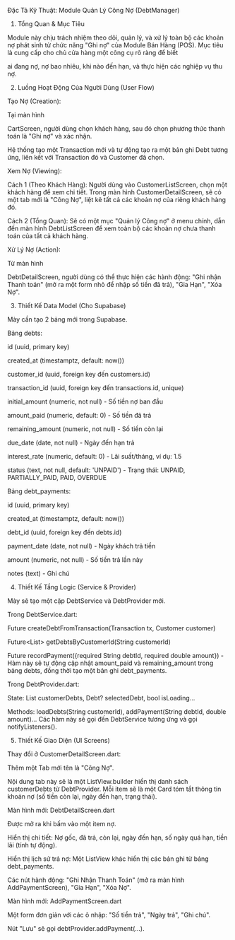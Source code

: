 Đặc Tả Kỹ Thuật: Module Quản Lý Công Nợ (DebtManager)

1. Tổng Quan & Mục Tiêu

Module này chịu trách nhiệm theo dõi, quản lý, và xử lý toàn bộ các khoản nợ phát sinh từ chức năng "Ghi nợ" của Module Bán Hàng (POS). Mục tiêu là cung cấp cho chủ cửa hàng một công cụ rõ ràng để biết

ai đang nợ, nợ bao nhiêu, khi nào đến hạn, và thực hiện các nghiệp vụ thu nợ.

2. Luồng Hoạt Động Của Người Dùng (User Flow)

Tạo Nợ (Creation):

Tại màn hình

CartScreen, người dùng chọn khách hàng, sau đó chọn phương thức thanh toán là "Ghi nợ" và xác nhận.

Hệ thống tạo một Transaction mới và tự động tạo ra một bản ghi Debt tương ứng, liên kết với Transaction đó và Customer đã chọn.

Xem Nợ (Viewing):

Cách 1 (Theo Khách Hàng): Người dùng vào CustomerListScreen, chọn một khách hàng để xem chi tiết. Trong màn hình CustomerDetailScreen, sẽ có một tab mới là "Công Nợ", liệt kê tất cả các khoản nợ của riêng khách hàng đó.

Cách 2 (Tổng Quan): Sẽ có một mục "Quản lý Công nợ" ở menu chính, dẫn đến màn hình DebtListScreen để xem toàn bộ các khoản nợ chưa thanh toán của tất cả khách hàng.

Xử Lý Nợ (Action):

Từ màn hình

DebtDetailScreen, người dùng có thể thực hiện các hành động: "Ghi nhận Thanh toán" (mở ra một form nhỏ để nhập số tiền đã trả), "Gia Hạn", "Xóa Nợ".

3. Thiết Kế Data Model (Cho Supabase)

Mày cần tạo 2 bảng mới trong Supabase.

Bảng debts:

id (uuid, primary key)

created_at (timestamptz, default: now())

customer_id (uuid, foreign key đến customers.id)

transaction_id (uuid, foreign key đến transactions.id, unique)

initial_amount (numeric, not null) - Số tiền nợ ban đầu

amount_paid (numeric, default: 0) - Số tiền đã trả

remaining_amount (numeric, not null) - Số tiền còn lại

due_date (date, not null) - Ngày đến hạn trả

interest_rate (numeric, default: 0) - Lãi suất/tháng, ví dụ: 1.5

status (text, not null, default: 'UNPAID') - Trạng thái: UNPAID, PARTIALLY_PAID, PAID, OVERDUE

Bảng debt_payments:

id (uuid, primary key)

created_at (timestamptz, default: now())

debt_id (uuid, foreign key đến debts.id)

payment_date (date, not null) - Ngày khách trả tiền

amount (numeric, not null) - Số tiền trả lần này

notes (text) - Ghi chú

4. Thiết Kế Tầng Logic (Service & Provider)

Mày sẽ tạo một cặp DebtService và DebtProvider mới.

Trong DebtService.dart:

Future<Debt> createDebtFromTransaction(Transaction tx, Customer customer)

Future<List<Debt>> getDebtsByCustomerId(String customerId)

Future<void> recordPayment({required String debtId, required double amount}) - Hàm này sẽ tự động cập nhật amount_paid và remaining_amount trong bảng debts, đồng thời tạo một bản ghi debt_payments.

Trong DebtProvider.dart:

State: List<Debt> customerDebts, Debt? selectedDebt, bool isLoading...

Methods: loadDebts(String customerId), addPayment(String debtId, double amount)... Các hàm này sẽ gọi đến DebtService tương ứng và gọi notifyListeners().

5. Thiết Kế Giao Diện (UI Screens)

Thay đổi ở CustomerDetailScreen.dart:

Thêm một Tab mới tên là "Công Nợ".

Nội dung tab này sẽ là một ListView.builder hiển thị danh sách customerDebts từ DebtProvider. Mỗi item sẽ là một Card tóm tắt thông tin khoản nợ (số tiền còn lại, ngày đến hạn, trạng thái).

Màn hình mới: DebtDetailScreen.dart

Được mở ra khi bấm vào một item nợ.

Hiển thị chi tiết: Nợ gốc, đã trả, còn lại, ngày đến hạn, số ngày quá hạn, tiền lãi (tính tự động).

Hiển thị lịch sử trả nợ: Một ListView khác hiển thị các bản ghi từ bảng debt_payments.

Các nút hành động: "Ghi Nhận Thanh Toán" (mở ra màn hình AddPaymentScreen), "Gia Hạn", "Xóa Nợ".

Màn hình mới: AddPaymentScreen.dart

Một form đơn giản với các ô nhập: "Số tiền trả", "Ngày trả", "Ghi chú".

Nút "Lưu" sẽ gọi debtProvider.addPayment(...).
